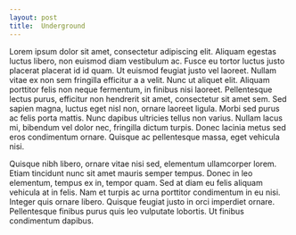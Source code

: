 ```yaml
---
layout: post
title:  Underground
---
```


Lorem ipsum dolor sit amet, consectetur adipiscing elit. Aliquam egestas luctus libero, non euismod diam vestibulum ac. Fusce eu tortor luctus justo placerat placerat id id quam. Ut euismod feugiat justo vel laoreet. Nullam vitae ex non sem fringilla efficitur a a velit. Nunc ut aliquet elit. Aliquam porttitor felis non neque fermentum, in finibus nisi laoreet. Pellentesque lectus purus, efficitur non hendrerit sit amet, consectetur sit amet sem. Sed sapien magna, luctus eget nisl non, ornare laoreet ligula. Morbi sed purus ac felis porta mattis. Nunc dapibus ultricies tellus non varius. Nullam lacus mi, bibendum vel dolor nec, fringilla dictum turpis. Donec lacinia metus sed eros condimentum ornare. Quisque ac pellentesque massa, eget vehicula nisi.

Quisque nibh libero, ornare vitae nisi sed, elementum ullamcorper lorem. Etiam tincidunt nunc sit amet mauris semper tempus. Donec in leo elementum, tempus ex in, tempor quam. Sed at diam eu felis aliquam vehicula at in felis. Nam et turpis ac urna porttitor condimentum in eu nisi. Integer quis ornare libero. Quisque feugiat justo in orci imperdiet ornare. Pellentesque finibus purus quis leo vulputate lobortis. Ut finibus condimentum dapibus.